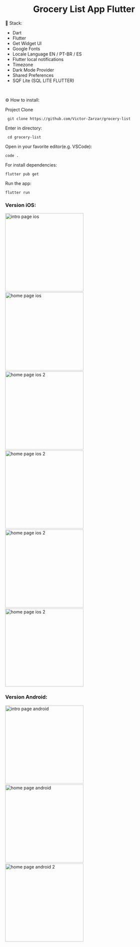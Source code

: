<h1 align="center" id="header">
 Grocery List App Flutter
</h1>

🤖 Stack:

- Dart
- Flutter
- Get Widget UI
- Google Fonts
- Locale Language EN / PT-BR / ES
- Flutter local notifications
- Timezone
- Dark Mode Provider
- Shared Preferences
- SQF Lite (SQL LITE FLUTTER)

<br />

⚙️ How to install:

Project Clone

     git clone https://github.com/Victor-Zarzar/grocery-list

Enter in directory:

     cd grocery-list

Open in your favorite editor(e.g. VSCode):

    code .

For install dependencies:

    flutter pub get

Run the app:

    flutter run

### Version iOS:

<img src="assets/intropageios.png" alt="intro page ios" width="250"> &nbsp; &nbsp; &nbsp; <img src="assets/homepageios.png" alt="home page ios" width="250"> &nbsp; &nbsp; &nbsp; <img src="assets/homepageios2.png" alt="home page ios 2" width="250"> &nbsp; &nbsp; &nbsp; <img src="assets/darkmodeios.png" alt="home page ios 2" width="250"> &nbsp; &nbsp; &nbsp; <img src="assets/aboutios.png" alt="home page ios 2" width="250">
&nbsp; &nbsp; &nbsp; <img src="assets/consumptionios.png" alt="home page ios 2" width="250">

### Version Android:

<img src="assets/intropageandroid.png" alt="intro page android" width="250"> &nbsp; &nbsp; &nbsp; <img src="assets/homepageandroid.png" alt="home page android" width="250"> &nbsp; &nbsp; &nbsp; <img src="assets/homepageandroid2.png" alt="home page android 2" width="250">
